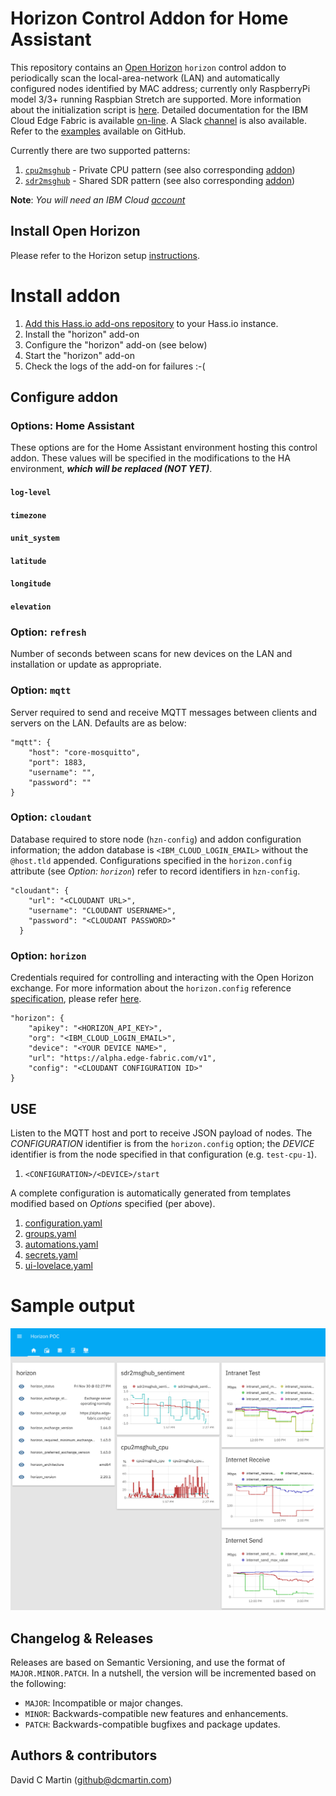 # Horizon Control Addon for Home Assistant

This repository contains an [Open Horizon][open-horizon] `horizon` control addon to periodically scan the local-area-network (LAN) and automatically configured nodes identified by MAC address; currently only RaspberryPi model 3/3+ running Raspbian Stretch are supported.  More information about the initialization script is [here][dcm-oh-setup]. Detailed documentation for the IBM Cloud Edge Fabric is available [on-line][edge-fabric].  A Slack [channel][edge-slack] is also available.  Refer to the [examples][examples] available on GitHub.

Currently there are two supported patterns:
1. [`cpu2msghub`][cpu-pattern] - Private CPU pattern (see also corresponding [addon][cpu-addon])
1. [`sdr2msghub`][cpu-pattern] - Shared SDR pattern (see also corresponding [addon][sdr-addon])

**Note**: _You will need an IBM Cloud [account][ibm-registration]_

## Install Open Horizon

Please refer to the Horizon setup [instructions][dcm-oh].

# Install addon

1. [Add this Hass.io add-ons repository][repository] to your Hass.io instance.
1. Install the "horizon" add-on
1. Configure the "horizon" add-on (see below)
1. Start the "horizon" add-on
1. Check the logs of the add-on for failures :-(

## Configure addon

### Options: Home Assistant
These options are for the Home Assistant environment hosting this control addon.  These values will be specified in the modifications to the HA environment, ***which will be replaced (NOT YET)***.
#### `log-level`
#### `timezone`
#### `unit_system`
#### `latitude`
#### `longitude`
#### `elevation`

### Option: `refresh`
Number of seconds between scans for new devices on the LAN and installation or update as appropriate.

### Option: `mqtt`
Server required to send and receive MQTT messages between clients and servers on the LAN.  Defaults are as below:
```
"mqtt": {
    "host": "core-mosquitto",
    "port": 1883,
    "username": "",
    "password": ""
}
```

### Option: `cloudant`
Database required to store node (`hzn-config`) and addon configuration information; the addon database is `<IBM_CLOUD_LOGIN_EMAIL>` without the `@host.tld` appended. Configurations specified in the `horizon.config` attribute (see _Option: `horizon`_) refer to record identifiers in `hzn-config`.
```
"cloudant": {
    "url": "<CLOUDANT URL>",
    "username": "CLOUDANT USERNAME>",
    "password": "<CLOUDANT PASSWORD>"
  }
```

### Option: `horizon`
Credentials required for controlling and interacting with the Open Horizon exchange.  For more information about the `horizon.config` reference [specification][template], please refer [here][dcm-oh-setup].
```
"horizon": {
    "apikey": "<HORIZON_API_KEY>",
    "org": "<IBM_CLOUD_LOGIN_EMAIL>",
    "device": "<YOUR DEVICE NAME>",
    "url": "https://alpha.edge-fabric.com/v1",
    "config": "<CLOUDANT CONFIGURATION ID>"
}
```

## USE

Listen to the MQTT host and port to receive JSON payload of nodes.  The _CONFIGURATION_ identifier is from the `horizon.config` option; the _DEVICE_ identifier is from the node specified in that configuration (e.g. `test-cpu-1`).

1. `<CONFIGURATION>/<DEVICE>/start`

A complete configuration is automatically generated from templates modified based on _Options_ specified (per above).

1. [configuration.yaml][horizon-yaml]
1. [groups.yaml][horizon-groups]
1. [automations.yaml][horizon-automations]
1. [secrets.yaml][horizon-secrets]
1. [ui-lovelace.yaml][horizon-lovelace]

# Sample output

![horizon sample](horizon-sample.png?raw=true "HORIZON")

## Changelog & Releases

Releases are based on Semantic Versioning, and use the format
of ``MAJOR.MINOR.PATCH``. In a nutshell, the version will be incremented
based on the following:

- ``MAJOR``: Incompatible or major changes.
- ``MINOR``: Backwards-compatible new features and enhancements.
- ``PATCH``: Backwards-compatible bugfixes and package updates.

## Authors & contributors

David C Martin (github@dcmartin.com)

[horizon-lovelace]: https://raw.githubusercontent.com/dcmartin/hassio-addons/master/horizon/rootfs/var/config/ui-lovelace.yaml
[horizon-yaml]: https://raw.githubusercontent.com/dcmartin/hassio-addons/master/horizon/rootfs/var/config/configuration.yaml
[horizon-groups]: https://raw.githubusercontent.com/dcmartin/hassio-addons/master/horizon/rootfs/var/config/groups.yaml
[horizon-automations]: https://raw.githubusercontent.com/dcmartin/hassio-addons/master/horizon/rootfs/var/config/automations.yaml
[horizon-secrets]: https://raw.githubusercontent.com/dcmartin/hassio-addons/master/horizon/rootfs/var/config/secrets.yaml


[commits]: https://github.com/dcmartin/hassio-addons/cpu2msghub/commits/master
[contributors]: https://github.com/dcmartin/hassio-addons/cpu2msghub/graphs/contributors
[dcmartin]: https://github.com/dcmartin
[issue]: https://github.com/dcmartin/hassio-addons/cpu2msghub/issues
[keepchangelog]: http://keepachangelog.com/en/1.0.0/
[releases]: https://github.com/dcmartin/hassio-addons/cpu2msghub/releases
[repository]: https://github.com/dcmartin/hassio-addons

[watson-nlu]: https://console.bluemix.net/catalog/services/natural-language-understanding
[watson-stt]: https://console.bluemix.net/catalog/services/speech-to-text
[edge-slack]: https://ibm-appsci.slack.com/messages/edge-fabric-users/
[ibm-registration]: https://console.bluemix.net/registration/

[open-horizon]: https://github.com/open-horizon
[sdr-pattern]: https://github.com/open-horizon/examples/tree/master/edge/msghub/sdr2msghub
[cpu-pattern]: https://github.com/open-horizon/examples/tree/master/edge/msghub/cpu2msghub
[cpu-addon]: https://github.com/dcmartin/hassio-addons/tree/master/cpu2msghub
[sdr-addon]: https://github.com/dcmartin/hassio-addons/tree/master/sdr2msghub
[horizon-addon]: https://github.com/dcmartin/hassio-addons/tree/master/horizon

[edge-fabric]: https://console.test.cloud.ibm.com/docs/services/edge-fabric/getting-started.html
[edge-install]: https://console.test.cloud.ibm.com/docs/services/edge-fabric/adding-devices.html
[macos-install]: https://github.com/open-horizon/anax/releases
[hzn-setup]: https://raw.githubusercontent.com/dcmartin/hassio-addons/master/horizon/hzn-setup.sh
[template]: https://github.com/dcmartin/open-horizon/blob/master/setup/template.json
[dcm-oh]: https://github.com/dcmartin/open-horizon/tree/master/README.md
[dcm-oh-setup]: https://github.com/dcmartin/open-horizon/tree/master/setup
[examples]: https://github.com/open-horizon/examples
[template]: https://github.com/dcmartin/open-horizon/blob/master/setup/template.json
